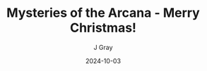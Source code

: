---
title: 'Mysteries of the Arcana - Merry Christmas!'
alt: 'Mysteries of the Arcana'
date: '2024-10-03'
author: 'J Gray'
artist: 'Keira'
---